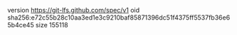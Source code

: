 version https://git-lfs.github.com/spec/v1
oid sha256:e72c55b28c10aa3ed1e3c9210baf85871396dc51f4375ff5537fb36e65b4ce45
size 155118
